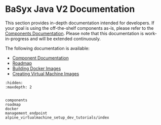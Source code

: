 # BaSyx Java V2 Documentation
This section provides in-depth documentation intended for developers. If your goal is using the off-the-shelf components as-is, please refer to the [Components Documentation](../../basyx_components/v2/index.md).
Please note that this documentation is work-in-progress and will be extended continuously.

The following documentation is available:
* [Component Documentation](./components.md)
* [Roadmap](./roadmap.md)
* [Building Docker Images](./docker.md)
* [Creating Virtual Machine Images](./alpine_virtualmachine_setup_dev_tutorials/index.md)


```{toctree}
:hidden:
:maxdepth: 2


components
roadmap
docker
management_endpoint
alpine_virtualmachine_setup_dev_tutorials/index
```